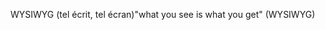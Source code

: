 <span data-ttu-id="43c05-101">WYSIWYG (tel écrit, tel écran)</span><span class="sxs-lookup"><span data-stu-id="43c05-101">"what you see is what you get" (WYSIWYG)</span></span>